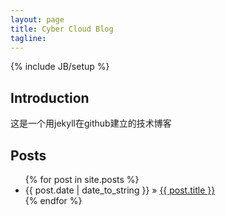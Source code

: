 ```yaml
---
layout: page
title: Cyber Cloud Blog
tagline: 
---
```

{% include JB/setup %}


## Introduction

这是一个用jekyll在github建立的技术博客

## Posts


<ul class="posts">
  {% for post in site.posts %}
    <li><span>{{ post.date | date_to_string }}</span> &raquo; <a href="{{ BASE_PATH }}{{ post.url }}">{{ post.title }}</a></li>
  {% endfor %}
</ul>



